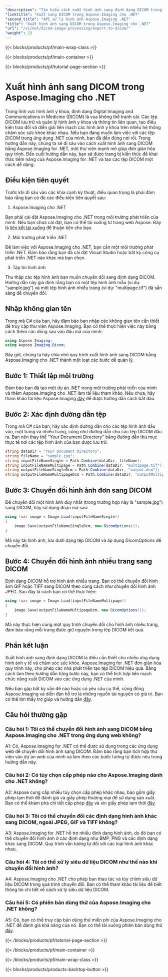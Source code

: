```yaml
---
"description": "Tìm hiểu cách xuất hình ảnh sang định dạng DICOM trong .NET bằng Aspose.Imaging. Chuyển đổi hình ảnh y tế dễ dàng."
"linktitle": "Xuất sang DICOM trong Aspose.Imaging cho .NET"
"second_title": "API xử lý hình ảnh Aspose.Imaging .NET"
"title": "Xuất hình ảnh sang DICOM trong Aspose.Imaging cho .NET"
"url": "/vi/net/dicom-image-processing/export-to-dicom/"
"weight": 23
---
```


{{< blocks/products/pf/main-wrap-class >}}

{{< blocks/products/pf/main-container >}}

{{< blocks/products/pf/tutorial-page-section >}}

# Xuất hình ảnh sang DICOM trong Aspose.Imaging cho .NET

Trong lĩnh vực hình ảnh y khoa, định dạng Digital Imaging and Communications in Medicine (DICOM) là vua không thể tranh cãi. Các tệp DICOM lưu trữ và quản lý hình ảnh y khoa và thông tin liên quan, tạo điều kiện trao đổi và diễn giải liền mạch các hình ảnh y khoa trên nhiều hệ thống chăm sóc sức khỏe khác nhau. Nếu bạn đang muốn làm việc với các tệp DICOM trong ứng dụng .NET của mình, bạn đã đến đúng nơi rồi. Trong hướng dẫn này, chúng ta sẽ đi sâu vào cách xuất hình ảnh sang DICOM bằng Aspose.Imaging for .NET, một thư viện mạnh mẽ giúp đơn giản hóa quy trình. Đến cuối hướng dẫn này, bạn sẽ được trang bị kiến thức để khai thác tiềm năng của Aspose.Imaging for .NET và tạo các tệp DICOM một cách dễ dàng.

## Điều kiện tiên quyết

Trước khi đi sâu vào các khía cạnh kỹ thuật, điều quan trọng là phải đảm bảo rằng bạn có đủ các điều kiện tiên quyết sau:

1. Aspose.Imaging cho .NET

Bạn phải cài đặt Aspose.Imaging cho .NET trong môi trường phát triển của mình. Nếu bạn chưa cài đặt, bạn có thể tải xuống từ trang web Aspose. Đây là [liên kết tải xuống](https://releases.aspose.com/imaging/net/) để thuận tiện cho bạn.

2. Môi trường phát triển .NET

Để làm việc với Aspose.Imaging cho .NET, bạn cần một môi trường phát triển .NET. Đảm bảo rằng bạn đã cài đặt Visual Studio hoặc bất kỳ công cụ phát triển .NET nào khác mà bạn chọn.

3. Tập tin hình ảnh

Thu thập các tệp hình ảnh bạn muốn chuyển đổi sang định dạng DICOM. Hướng dẫn này giả định rằng bạn có một tệp hình ảnh mẫu (ví dụ: "sample.jpg") và một tệp hình ảnh nhiều trang (ví dụ: "multipage.tif") đã sẵn sàng để chuyển đổi.

## Nhập không gian tên

Trong mã C# của bạn, hãy đảm bảo bạn nhập các không gian tên cần thiết để truy cập thư viện Aspose.Imaging. Bạn có thể thực hiện việc này bằng cách thêm các dòng sau vào đầu mã của mình:

```csharp
using Aspose.Imaging;
using Aspose.Imaging.Dicom;
```

Bây giờ, chúng ta hãy chia nhỏ quy trình xuất hình ảnh sang DICOM bằng Aspose.Imaging cho .NET thành một loạt các bước dễ quản lý.

## Bước 1: Thiết lập môi trường

Đảm bảo bạn đã tạo một dự án .NET trong môi trường phát triển của mình và thêm Aspose.Imaging cho .NET làm tài liệu tham khảo. Nếu chưa, hãy tham khảo tài liệu Aspose.Imaging [đây](https://reference.aspose.com/imaging/net/) để được hướng dẫn cách bắt đầu.

## Bước 2: Xác định đường dẫn tệp

Trong mã C# của bạn, hãy xác định đường dẫn cho các tệp hình ảnh đầu vào, một trang và nhiều trang, cũng như đường dẫn cho các tệp DICOM đầu ra. Bạn nên thay thế "Your Document Directory" bằng đường dẫn thư mục thực tế nơi các tệp hình ảnh của bạn được lưu trữ.

```csharp
string dataDir = "Your Document Directory";
string fileName = "sample.jpg";
string inputFileNameSingle = Path.Combine(dataDir, fileName);
string inputFileNameMultipage = Path.Combine(dataDir, "multipage.tif");
string outputFileNameSingleDcm = Path.Combine(dataDir, "output.dcm");
string outputFileNameMultipageDcm = Path.Combine(dataDir, "outputMultipage.dcm");
```

## Bước 3: Chuyển đổi hình ảnh đơn sang DICOM

Để chuyển đổi một hình ảnh duy nhất (trong trường hợp này là "sample.jpg") sang DICOM, hãy sử dụng đoạn mã sau:

```csharp
using (var image = Image.Load(inputFileNameSingle))
{
    image.Save(outputFileNameSingleDcm, new DicomOptions());
}
```

Mã này tải hình ảnh, lưu dưới dạng tệp DICOM và áp dụng DicomOptions để chuyển đổi.

## Bước 4: Chuyển đổi hình ảnh nhiều trang sang DICOM

Định dạng DICOM hỗ trợ hình ảnh nhiều trang. Bạn có thể chuyển đổi hình ảnh GIF hoặc TIFF sang DICOM theo cùng cách như chuyển đổi hình ảnh JPEG. Sau đây là cách bạn có thể thực hiện:

```csharp
using (var image = Image.Load(inputFileNameMultipage))
{
    image.Save(outputFileNameMultipageDcm, new DicomOptions());
}
```

Mã này thực hiện cùng một quy trình chuyển đổi cho hình ảnh nhiều trang, đảm bảo rằng mỗi trang được giữ nguyên trong tệp DICOM kết quả.

## Phần kết luận

Xuất hình ảnh sang định dạng DICOM là điều cần thiết cho nhiều ứng dụng hình ảnh y tế và chăm sóc sức khỏe. Aspose.Imaging for .NET đơn giản hóa quy trình này, cho phép các nhà phát triển tạo tệp DICOM hiệu quả. Bằng cách làm theo hướng dẫn từng bước này, bạn có thể tích hợp liền mạch chức năng xuất DICOM vào các ứng dụng .NET của mình.

Nếu bạn gặp bất kỳ vấn đề nào hoặc có yêu cầu cụ thể, cộng đồng Aspose.Imaging và diễn đàn hỗ trợ là những nguồn tài nguyên có giá trị. Bạn có thể tìm thấy trợ giúp và hướng dẫn [đây](https://forum.aspose.com/).

## Câu hỏi thường gặp

### Câu hỏi 1: Tôi có thể chuyển đổi hình ảnh sang DICOM bằng Aspose.Imaging cho .NET trong ứng dụng web không?

A1: Có, Aspose.Imaging for .NET có thể được sử dụng trong các ứng dụng web để chuyển đổi hình ảnh sang DICOM. Đảm bảo rằng bạn tích hợp thư viện vào dự án web của mình và làm theo các bước tương tự được nêu trong hướng dẫn này.

### Câu hỏi 2: Có tùy chọn cấp phép nào cho Aspose.Imaging dành cho .NET không?

A2: Aspose cung cấp nhiều tùy chọn cấp phép khác nhau, bao gồm giấy phép tạm thời để đánh giá và giấy phép thương mại để sử dụng sản xuất. Bạn có thể khám phá chi tiết cấp phép [đây](https://purchase.aspose.com/buy) và xin giấy phép tạm thời [đây](https://purchase.aspose.com/temporary-license/).

### Câu hỏi 3: Tôi có thể chuyển đổi các định dạng hình ảnh khác sang DICOM, ngoài JPEG, GIF và TIFF không?

A3: Aspose.Imaging for .NET hỗ trợ nhiều định dạng hình ảnh, do đó bạn có thể chuyển đổi hình ảnh ở các định dạng như BMP, PNG và các định dạng khác sang DICOM. Quy trình vẫn tương tự đối với các loại hình ảnh khác nhau.

### Câu hỏi 4: Tôi có thể xử lý siêu dữ liệu DICOM như thế nào khi chuyển đổi hình ảnh?

A4: Aspose.Imaging cho .NET cho phép bạn thao tác và tùy chỉnh siêu dữ liệu DICOM trong quá trình chuyển đổi. Bạn có thể tham khảo tài liệu để biết thông tin chi tiết về cách xử lý siêu dữ liệu DICOM.

### Câu hỏi 5: Có phiên bản dùng thử của Aspose.Imaging cho .NET không?

A5: Có, bạn có thể truy cập bản dùng thử miễn phí của Aspose.Imaging cho .NET để đánh giá khả năng của nó. Bạn có thể tải xuống phiên bản dùng thử [đây](https://releases.aspose.com/).

{{< /blocks/products/pf/tutorial-page-section >}}

{{< /blocks/products/pf/main-container >}}

{{< /blocks/products/pf/main-wrap-class >}}

{{< blocks/products/products-backtop-button >}}